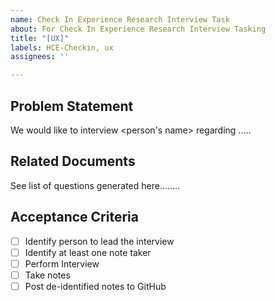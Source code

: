 ```yaml
---
name: Check In Experience Research Interview Task
about: For Check In Experience Research Interview Tasking
title: "[UX]"
labels: HCE-Checkin, ux
assignees: ''

---
```


## Problem Statement
We would like to interview <person's name> regarding .....

## Related Documents
See list of questions generated here........

## Acceptance Criteria
- [ ] Identify person to lead the interview
- [ ] Identify at least one note taker
- [ ] Perform Interview
- [ ] Take notes
- [ ] Post de-identified notes to GitHub
